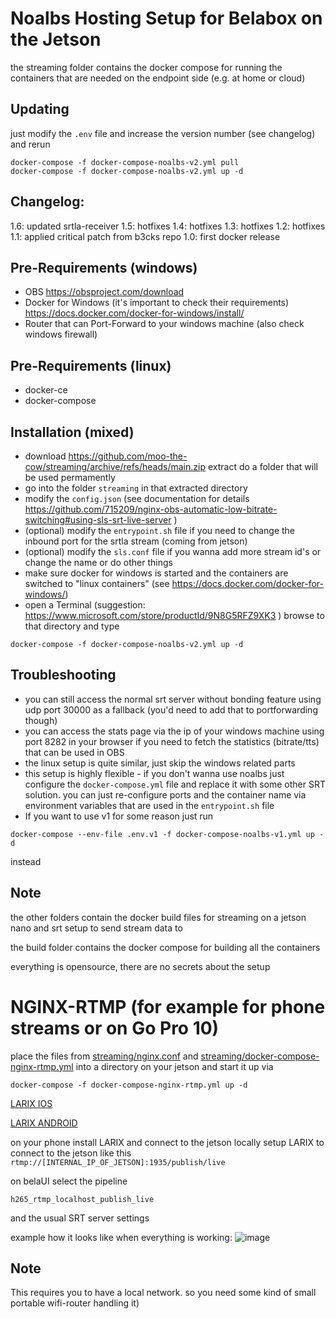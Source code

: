 # Noalbs Hosting Setup for Belabox on the Jetson
the streaming folder contains the docker compose for running the containers that are needed on the endpoint side (e.g. at home or cloud)

## Updating
just modify the `.env` file and increase the version number (see changelog)
and rerun
```
docker-compose -f docker-compose-noalbs-v2.yml pull
docker-compose -f docker-compose-noalbs-v2.yml up -d
```

## Changelog:
1.6: updated srtla-receiver
1.5: hotfixes
1.4: hotfixes
1.3: hotfixes
1.2: hotfixes
1.1: applied critical patch from b3cks repo
1.0: first docker release

## Pre-Requirements (windows)
+ OBS https://obsproject.com/download
+ Docker for Windows (it's important to check their requirements) https://docs.docker.com/docker-for-windows/install/
+ Router that can Port-Forward to your windows machine (also check windows firewall)


## Pre-Requirements (linux)
+ docker-ce
+ docker-compose

## Installation (mixed)
+ download https://github.com/moo-the-cow/streaming/archive/refs/heads/main.zip extract do a folder that will be used permamently
+ go into the folder `streaming` in that extracted directory
+ modify the `config.json` (see documentation for details https://github.com/715209/nginx-obs-automatic-low-bitrate-switching#using-sls-srt-live-server )
+ (optional) modify the `entrypoint.sh` file if you need to change the inbound port for the srtla stream (coming from jetson)
+ (optional) modify the `sls.conf` file if you wanna add more stream id's or change the name or do other things
+ make sure docker for windows is started and the containers are switched to "linux containers" (see https://docs.docker.com/docker-for-windows/)
+ open a Terminal (suggestion: https://www.microsoft.com/store/productId/9N8G5RFZ9XK3 ) browse to that directory and type
```
docker-compose -f docker-compose-noalbs-v2.yml up -d
```

## Troubleshooting
+ you can still access the normal srt server without bonding feature using udp port 30000 as a fallback (you'd need to add that to portforwarding though)
+ you can access the stats page via the ip of your windows machine using port 8282 in your browser if you need to fetch the statistics (bitrate/tts) that can be used in OBS
+ the linux setup is quite similar, just skip the windows related parts
+ this setup is highly flexible - if you don't wanna use noalbs just configure the `docker-compose.yml` file and replace it with some other SRT solution. you can just re-configure ports and the container name via environment variables that are used in the `entrypoint.sh` file
+ If you want to use v1 for some reason just run
```
docker-compose --env-file .env.v1 -f docker-compose-noalbs-v1.yml up -d
```
instead

## Note
the other folders contain the docker build files for streaming on a jetson nano and srt setup to send stream data to

the build folder contains the docker compose for building all the containers

everything is opensource, there are no secrets about the setup

# NGINX-RTMP (for example for phone streams or on Go Pro 10)
place the files from [streaming/nginx.conf](streaming/nginx.conf) and [streaming/docker-compose-nginx-rtmp.yml](streaming/docker-compose-nginx-rtmp.yml) into a directory on your jetson and start it up via
```
docker-compose -f docker-compose-nginx-rtmp.yml up -d
```
[LARIX IOS](https://apps.apple.com/us/app/larix-broadcaster/id1042474385)

[LARIX ANDROID](https://play.google.com/store/apps/details?id=com.wmspanel.larix_broadcaster)

on your phone install LARIX and connect to the jetson locally
setup LARIX to connect to the jetson like this
`rtmp://[INTERNAL_IP_OF_JETSON]:1935/publish/live`

on belaUI select the pipeline 
```
h265_rtmp_localhost_publish_live
```
and the usual SRT server settings

example how it looks like when everything is working:
![image](https://user-images.githubusercontent.com/34907770/156200207-f2ec9425-8289-4722-bc93-daefbdbc8734.png)

## Note
This requires you to have a local network. so you need some kind of small portable wifi-router handling it)
